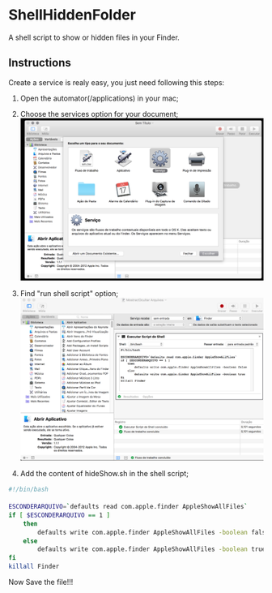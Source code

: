 # ShellHiddenFolder
A shell script to show or hidden files in your Finder.

## Instructions
Create a service is realy easy, you just need following this steps:

1. Open the automator(/applications) in your mac;

2. Choose the services option for your document;
![Choose services option](https://github.com/diogoalbuquerque/ShellHiddenFolder/blob/master/img/choose-service.png "Choose services option")

3. Find  "run shell script" option;
![Create Shell Script](https://github.com/diogoalbuquerque/ShellHiddenFolder/blob/master/img/create-shell-script.png "Create Shell Script")

4. Add the content of hideShow.sh in the shell script;

```sh
#!/bin/bash

ESCONDERARQUIVO=`defaults read com.apple.finder AppleShowAllFiles`
if [ $ESCONDERARQUIVO == 1 ] 
	then 
		defaults write com.apple.finder AppleShowAllFiles -boolean false
	else 
		defaults write com.apple.finder AppleShowAllFiles -boolean true
fi
killall Finder
```

Now Save the file!!! 
